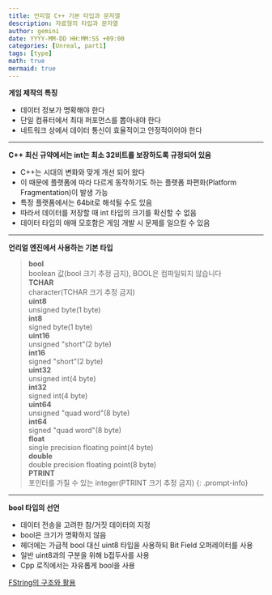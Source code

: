```yaml
---
title: 언리얼 C++ 기본 타입과 문자열
description: 자료형의 타입과 문자열
author: gemini
date: YYYY-MM-DD HH:MM:SS +09:00
categories: [Unreal, part1]
tags: [type]
math: true
mermaid: true
---
```


**게임 제작의 특징**
- 데이터 정보가 명확해야 한다
- 단일 컴퓨터에서 최대 퍼포먼스를 뽑아내야 한다
- 네트워크 상에서 데이터 통신이 효율적이고 안정적이어야 한다

---------------------------------------------------------

**C++ 최신 규약에서는 int는 최소 32비트를 보장하도록 규정되어 있음**
- C++는 시대의 변화와 맞게 개선 되어 왔다
- 이 때문에 플랫폼에 따라 다르게 동작하기도 하는 플랫폼 파편화(Platform Fragmentation)이 발생 가능
- 특정 플랫폼에서는 64bit로 해석될 수도 있음
- 따라서 데이터를 저장할 때 int 타입의 크기를 확신할 수 없음
- 데이터 타입의 애매 모호함은 게임 개발 시 문제를 일으킬 수 있음

---------------------------------------------------------

**언리얼 엔진에서 사용하는 기본 타입**

>**bool**<br>
>boolean 값(bool 크기 추정 금지), BOOL은 컴파일되지 않습니다<br>
>**TCHAR**<br>
>character(TCHAR 크기 추정 금지)<br>
>**uint8**<br>
>unsigned byte(1 byte)<br>
>**int8**<br>
>signed byte(1 byte)<br>
>**uint16**<br>
>unsigned "short"(2 byte)<br>
>**int16**<br>
>signed "short"(2 byte)<br>
>**uint32**<br>
>unsigned int(4 byte)<br>
>**int32**<br>
>signed int(4 byte)<br>
>**uint64**<br>
>unsigned "quad word"(8 byte)<br>
>**int64**<br>
>signed "quad word"(8 byte)<br>
>**float**<br>
>single precision floating point(4 byte)<br>
>**double**<br>
>double precision floating point(8 byte)<br>
>**PTRINT**<br>
>포인터를 가질 수 있는 integer(PTRINT 크기 추정 금지)
{: .prompt-info}

---------------------------------------------------------

**bool 타입의 선언**
- 데이터 전송을 고려한 참/거짓 데이터의 지정
- bool은 크기가 명확하지 않음
- 헤더에는 가급적 bool 대신 uint8 타입을 사용하되 Bit Field 오퍼레이터를 사용
- 일반 uint8과의 구분을 위해 b접두사를 사용
- Cpp 로직에서는 자유롭게 bool을 사용

<!--[캐릭터 인코딩]-->
[FString의 구조와 활용](https://gemini9764.github.io/posts/unreal-FString/)

